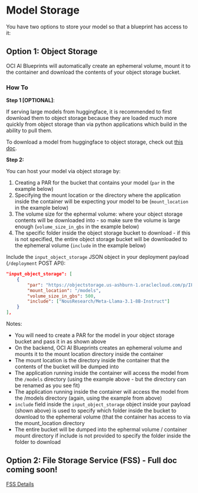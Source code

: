 # Model Storage

You have two options to store your model so that a blueprint has access to it:

## Option 1: Object Storage

OCI AI Blueprints will automatically create an ephemeral volume, mount it to the container and download the contents of your object storage bucket.

### How To

**Step 1 [OPTIONAL]**:

If serving large models from huggingface, it is recommended to first download them to object storage because they are loaded much more quickly from object storage than via python applications which build in the ability to pull them.

To download a model from huggingface to object storage, check out [this doc](../../common_workflows/working_with_large_models/README.md#download-the-model-to-object-storage-optional-but-recommended).

**Step 2:**

You can host your model via object storage by:

1. Creating a PAR for the bucket that contains your model (`par` in the example below)
2. Specifying the mount location or the directory where the application inside the container will be expecting your model to be (`mount_location` in the example below)
3. The volume size for the ephermal volume: where your object storage contents will be downloaded into - so make sure the volume is large enough (`volume_size_in_gbs` in the example below)
4. The specific folder inside the object storage bucket to download - if this is not specified, the entire object storage bucket will be downloaded to the ephemeral volume (`include` in the example below)

Include the `input_object_storage` JSON object in your deployment payload (`/deployment` POST API):

```json
"input_object_storage": [
	{
		"par": "https://objectstorage.us-ashburn-1.oraclecloud.com/p/IFknABDAjiiF5LATogUbRCcVQ9KL6aFUC1j-P5NSeUcaB2lntXLaR935rxa-E-u1/n/iduyx1qnmway/b/corrino_hf_oss_models/o/",
		"mount_location": "/models",
		"volume_size_in_gbs": 500,
		"include": ["NousResearch/Meta-Llama-3.1-8B-Instruct"]
	}
],
```

Notes:

- You will need to create a PAR for the model in your object storage bucket and pass it in as shown above
- On the backend, OCI AI Blueprints creates an ephemeral volume and mounts it to the mount location directory inside the container
- The mount location is the directory inside the container that the contents of the bucket will be dumped into
- The application running inside the container will access the model from the `/models` directory (using the example above - but the directory can be renamed as you see fit)
- The application running inside the container will access the model from the /models directory (again, using the example from above)
- `include` field inside the `input_object_storage` object inside your payload (shown above) is used to specify which folder inside the bucket to download to the ephemeral volume (that the container has access to via the mount_location directory
- The entire bucket will be dumped into the ephermal volume / container mount directory if include is not provided to specify the folder inside the folder to download

## Option 2: File Storage Service (FSS) - Full doc coming soon!

[FSS Details](../../fss/README.md)
